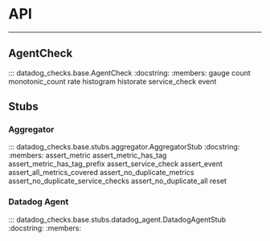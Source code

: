 # API

-----

## AgentCheck

::: datadog_checks.base.AgentCheck
    :docstring:
    :members: gauge count monotonic_count rate histogram historate service_check event

## Stubs

### Aggregator

::: datadog_checks.base.stubs.aggregator.AggregatorStub
    :docstring:
    :members: assert_metric assert_metric_has_tag assert_metric_has_tag_prefix assert_service_check assert_event assert_all_metrics_covered assert_no_duplicate_metrics assert_no_duplicate_service_checks assert_no_duplicate_all reset

### Datadog Agent

::: datadog_checks.base.stubs.datadog_agent.DatadogAgentStub
    :docstring:
    :members:
